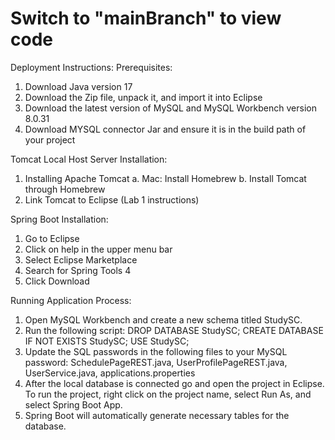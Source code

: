 # Switch to "mainBranch" to view code

Deployment Instructions:
Prerequisites:
1. Download Java version 17
2. Download the Zip file, unpack it, and import it into Eclipse
3. Download the latest version of MySQL and MySQL Workbench version 8.0.31
4. Download MYSQL connector Jar and ensure it is in the build path of your project

Tomcat Local Host Server Installation:
1. Installing Apache Tomcat
a. Mac: Install Homebrew
b. Install Tomcat through Homebrew
2. Link Tomcat to Eclipse (Lab 1 instructions)

Spring Boot Installation:
1. Go to Eclipse
2. Click on help in the upper menu bar
3. Select Eclipse Marketplace
4. Search for Spring Tools 4
5. Click Download

Running Application Process:
1. Open MySQL Workbench and create a new schema titled StudySC.
2. Run the following script:
DROP DATABASE StudySC;
CREATE DATABASE IF NOT EXISTS StudySC;
USE StudySC;
3. Update the SQL passwords in the following files to your MySQL password:
SchedulePageREST.java, UserProfilePageREST.java, UserService.java,
applications.properties
4. After the local database is connected go and open the project in Eclipse. To run the
project, right click on the project name, select Run As, and select Spring Boot App.
5. Spring Boot will automatically generate necessary tables for the database.
